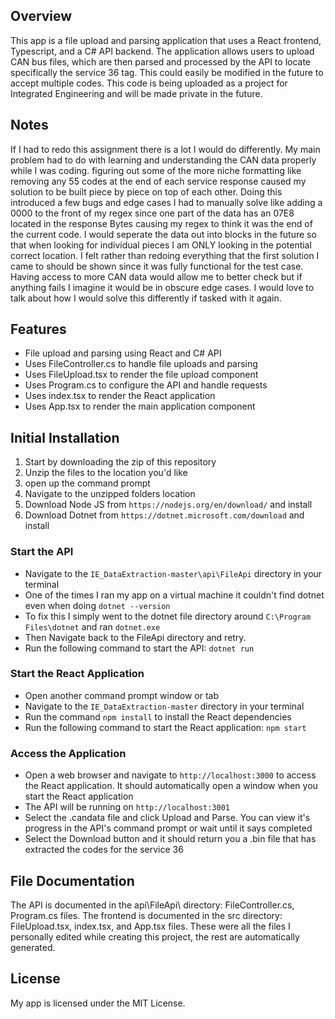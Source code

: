 ## Overview

This app is a file upload and parsing application that uses a React frontend, Typescript, and a C# API backend. The application allows users to upload CAN bus files, which are then parsed and processed by the API to locate specifically the service 36 tag. This could easily be modified in the future to accept multiple codes. This code is being uploaded as a project for Integrated Engineering and will be made private in the future.

## Notes

If I had to redo this assignment there is a lot I would do differently. My main problem had to do with learning and understanding the CAN data properly while I was coding. figuring out some of the more niche formatting like removing any 55 codes at the end of each service response caused my solution to be built piece by piece on top of each other. Doing this introduced a few bugs and edge cases I had to manually solve like adding a 0000 to the front of my regex since one part of the data has an 07E8 located in the response Bytes causing my regex to think it was the end of the current code. I would seperate the data out into blocks in the future so that when looking for individual pieces I am ONLY looking in the potential correct location. I felt rather than redoing everything that the first solution I came to should be shown since it was fully functional for the test case. Having access to more CAN data would allow me to better check but if anything fails I imagine it would be in obscure edge cases. I would love to talk about how I would solve this differently if tasked with it again.

## Features

* File upload and parsing using React and C# API
* Uses FileController.cs to handle file uploads and parsing
* Uses FileUpload.tsx to render the file upload component
* Uses Program.cs to configure the API and handle requests
* Uses index.tsx to render the React application
* Uses App.tsx to render the main application component

## Initial Installation

1. Start by downloading the zip of this repository
2. Unzip the files to the location you'd like
3. open up the command prompt
4. Navigate to the unzipped folders location
5. Download Node JS from `https://nodejs.org/en/download/` and install
6. Download Dotnet from `https://dotnet.microsoft.com/download` and install

### Start the API

* Navigate to the `IE_DataExtraction-master\api\FileApi` directory in your terminal
* One of the times I ran my app on a virtual machine it couldn't find dotnet even when doing `dotnet --version`
* To fix this I simply went to the dotnet file directory around `C:\Program Files\dotnet` and ran `dotnet.exe`
* Then Navigate back to the FileApi directory and retry.
* Run the following command to start the API: `dotnet run`

### Start the React Application

* Open another command prompt window or tab
* Navigate to the `IE_DataExtraction-master` directory in your terminal
* Run the command `npm install` to install the React dependencies
* Run the following command to start the React application: `npm start`

### Access the Application

* Open a web browser and navigate to `http://localhost:3000` to access the React application. It should automatically open a window when you start the React application
* The API will be running on `http://localhost:3001`
* Select the .candata file and click Upload and Parse. You can view it's progress in the API's command prompt or wait until it says completed
* Select the Download button and it should return you a .bin file that has extracted the codes for the service 36

## File Documentation

The API is documented in the api\FileApi\ directory: FileController.cs, Program.cs files.
The frontend is documented in the src directory: FileUpload.tsx, index.tsx, and App.tsx files.
These were all the files I personally edited while creating this project, the rest are automatically generated.

## License

My app is licensed under the MIT License.

